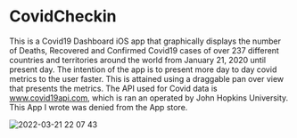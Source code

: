 # CovidCheckin

This is a Covid19 Dashboard iOS app that graphically displays the number of Deaths, Recovered and Confirmed Covid19 cases of over 237 different 
countries and territories around the world from January 21, 2020 until present day. The intention of the app is to present more day to day covid 
metrics to the user faster. This is attained using a draggable pan over view that presents the metrics. The API used for Covid data is 
www.covid19api.com, which is ran an operated by John Hopkins University. This App I wrote was denied from the App store. 


![2022-03-21 22 07 43](https://user-images.githubusercontent.com/6366030/159412113-d87ac544-af5a-47f5-afff-c5de48a88bc5.gif)



